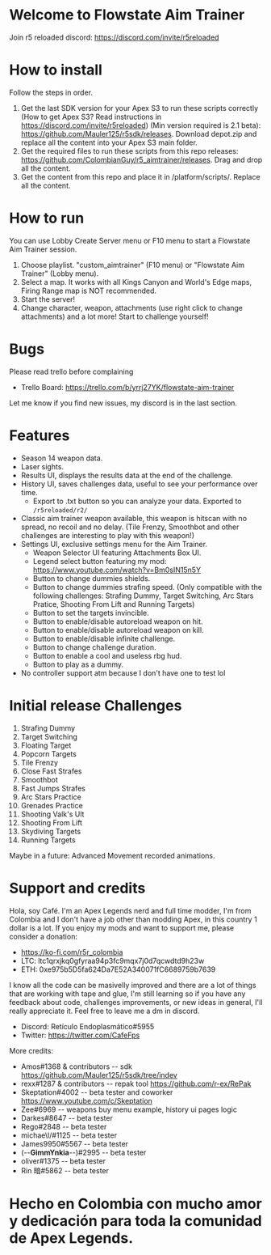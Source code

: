 # Welcome to Flowstate Aim Trainer
Join r5 reloaded discord: https://discord.com/invite/r5reloaded

# How to install
Follow the steps in order.
1. Get the last SDK version for your Apex S3 to run these scripts correctly (How to get Apex S3? Read instructions in https://discord.com/invite/r5reloaded) (Min version required is 2.1 beta): https://github.com/Mauler125/r5sdk/releases. Download depot.zip and replace all the content into your Apex S3 main folder.
2. Get the required files to run these scripts from this repo releases: https://github.com/ColombianGuy/r5_aimtrainer/releases. Drag and drop all the content.
3. Get the content from this repo and place it in /platform/scripts/. Replace all the content.

# How to run
You can use Lobby Create Server menu or F10 menu to start a Flowstate Aim Trainer session.
1. Choose playlist. "custom_aimtrainer" (F10 menu) or "Flowstate Aim Trainer" (Lobby menu).
2. Select a map. It works with all Kings Canyon and World's Edge maps, Firing Range map is NOT recommended.
3. Start the server!
4. Change character, weapon, attachments (use right click to change attachments) and a lot more! Start to challenge yourself!

# Bugs
Please read trello before complaining
- Trello Board: https://trello.com/b/yrrj27YK/flowstate-aim-trainer

Let me know if you find new issues, my discord is in the last section.

# Features
- Season 14 weapon data.
- Laser sights.
- Results UI, displays the results data at the end of the challenge.
- History UI, saves challenges data, useful to see your performance over time.
	- Export to .txt button so you can analyze your data. Exported to `/r5reloaded/r2/`
- Classic aim trainer weapon available, this weapon is hitscan with no spread, no recoil and no delay. (Tile Frenzy, Smoothbot and other challenges are interesting to play with this weapon!)
- Settings UI, exclusive settings menu for the Aim Trainer.
	- Weapon Selector UI featuring Attachments Box UI.
	- Legend select button featuring my mod: https://www.youtube.com/watch?v=Bm0sIN15n5Y
	- Button to change dummies shields.
	- Button to change dummies strafing speed. (Only compatible with the following challenges: Strafing Dummy, Target Switching, Arc Stars Pratice, Shooting From Lift and Running Targets)
	- Button to set the targets invincible.
	- Button to enable/disable autoreload weapon on hit.
	- Button to enable/disable autoreload weapon on kill.
	- Button to enable/disable infinite challenge.
	- Button to change challenge duration.
	- Button to enable a cool and useless rbg hud.
	- Button to play as a dummy.
- No controller support atm because I don't have one to test lol

# Initial release Challenges
1. Strafing Dummy
2. Target Switching
3. Floating Target
4. Popcorn Targets
5. Tile Frenzy
6. Close Fast Strafes
7. Smoothbot
8. Fast Jumps Strafes
9. Arc Stars Practice
10. Grenades Practice
11. Shooting Valk's Ult
12. Shooting From Lift
13. Skydiving Targets
14. Running Targets

Maybe in a future: Advanced Movement recorded animations.

# Support and credits
Hola, soy Café. I'm an Apex Legends nerd and full time modder, I'm from Colombia and I don't have a job other than modding Apex, in this country 1 dollar is a lot. 
If you enjoy my mods and want to support me, please consider a donation: 
- https://ko-fi.com/r5r_colombia
- LTC: ltc1qrxjkq0gfyraa94p3fc9mqx7j0d7qcwdtd9h23w
- ETH: 0xe975b5D5fa624Da7E52A340071fC6689759b7639

I know all the code can be masivelly improved and there are a lot of things that are working with tape and glue, I'm still learning so if you have any feedback about code, challenges improvements, or new ideas in general, I'll really appreciate it. Feel free to leave me a dm in discord.

- Discord: Retículo Endoplasmático#5955
- Twitter: https://twitter.com/CafeFps

More credits:
- Amos#1368 & contributors -- sdk https://github.com/Mauler125/r5sdk/tree/indev
- rexx#1287 & contributors -- repak tool https://github.com/r-ex/RePak
- Skeptation#4002 -- beta tester and coworker https://www.youtube.com/c/Skeptation
- Zee#6969 -- weapons buy menu example, history ui pages logic
- Darkes#8647 -- beta tester
- Rego#2848 -- beta tester
- michae\l/#1125 -- beta tester
- James9950#5567 -- beta tester
- (--__GimmYnkia__--)#2995 -- beta tester
- oliver#1375 -- beta tester
- Rin 暗#5862 -- beta tester

# Hecho en Colombia con mucho amor y dedicación para toda la comunidad de Apex Legends.
